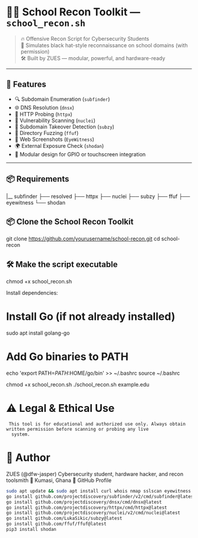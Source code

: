 # 🕵️‍♂️ School Recon Toolkit — `school_recon.sh`

> 🔥 Offensive Recon Script for Cybersecurity Students  
> 🎯 Simulates black hat-style reconnaissance on school domains (with permission)  
> 🛠️ Built by ZUES — modular, powerful, and hardware-ready

---

## 🚀 Features

- 🔍 Subdomain Enumeration (`subfinder`)
- 🌐 DNS Resolution (`dnsx`)
- 📡 HTTP Probing (`httpx`)
- 🚨 Vulnerability Scanning (`nuclei`)
- 👻 Subdomain Takeover Detection (`subzy`)
- 🧪 Directory Fuzzing (`ffuf`)
- 📸 Web Screenshots (`EyeWitness`)
- 🌍 External Exposure Check (`shodan`)
- 🧠 Modular design for GPIO or touchscreen integration

---

## 📦 Requirements
|__ subfinder
├── resolved
├── httpx
├── nuclei
├── subzy
├── ffuf
├── eyewitness
└── shodan

## 📦 Clone the School Recon Toolkit
git clone https://github.com/yourusername/school-recon.git
cd school-recon

## 🛠️ Make the script executable
chmod +x school_recon.sh

Install dependencies:


# Install Go (if not already installed)
sudo apt install golang-go

# Add Go binaries to PATH
echo 'export PATH=$PATH:$HOME/go/bin' >> ~/.bashrc
source ~/.bashrc

chmod +x school_recon.sh
./school_recon.sh example.edu


# ⚠️ Legal & Ethical Use
     This tool is for educational and authorized use only. Always obtain written permission before scanning or probing any live
      system.
# 🧠 Author
ZUES (@dfw-jasper) Cybersecurity student, hardware hacker, and recon toolsmith 📍 Kumasi, Ghana 🔗 GitHub Profile


```bash
sudo apt update && sudo apt install curl whois nmap sslscan eyewitness python3-pip golang -y
go install github.com/projectdiscovery/subfinder/v2/cmd/subfinder@latest
go install github.com/projectdiscovery/dnsx/cmd/dnsx@latest
go install github.com/projectdiscovery/httpx/cmd/httpx@latest
go install github.com/projectdiscovery/nuclei/v2/cmd/nuclei@latest
go install github.com/LukaSikic/subzy@latest
go install github.com/ffuf/ffuf@latest
pip3 install shodan
